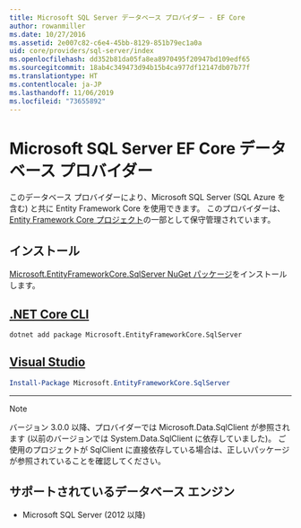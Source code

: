 ```yaml
---
title: Microsoft SQL Server データベース プロバイダー - EF Core
author: rowanmiller
ms.date: 10/27/2016
ms.assetid: 2e007c82-c6e4-45bb-8129-851b79ec1a0a
uid: core/providers/sql-server/index
ms.openlocfilehash: dd352b81da05fa8ea8970495f20947bd109edf65
ms.sourcegitcommit: 18ab4c349473d94b15b4ca977df12147db07b77f
ms.translationtype: HT
ms.contentlocale: ja-JP
ms.lasthandoff: 11/06/2019
ms.locfileid: "73655892"
---
```

# <a name="microsoft-sql-server-ef-core-database-provider"></a>Microsoft SQL Server EF Core データベース プロバイダー

このデータベース プロバイダーにより、Microsoft SQL Server (SQL Azure を含む) と共に Entity Framework Core を使用できます。 このプロバイダーは、[Entity Framework Core プロジェクト](https://github.com/aspnet/EntityFrameworkCore)の一部として保守管理されています。

## <a name="install"></a>インストール

[Microsoft.EntityFrameworkCore.SqlServer NuGet パッケージ](https://www.nuget.org/packages/Microsoft.EntityFrameworkCore.SqlServer/)をインストールします。

## <a name="net-core-clitabdotnet-core-cli"></a>[.NET Core CLI](#tab/dotnet-core-cli)

``` console
dotnet add package Microsoft.EntityFrameworkCore.SqlServer
```

## <a name="visual-studiotabvs"></a>[Visual Studio](#tab/vs)

``` powershell
Install-Package Microsoft.EntityFrameworkCore.SqlServer
```

***

> [!NOTE]
> バージョン 3.0.0 以降、プロバイダーでは Microsoft.Data.SqlClient が参照されます (以前のバージョンでは System.Data.SqlClient に依存していました)。 ご使用のプロジェクトが SqlClient に直接依存している場合は、正しいパッケージが参照されていることを確認してください。

## <a name="supported-database-engines"></a>サポートされているデータベース エンジン

* Microsoft SQL Server (2012 以降)
